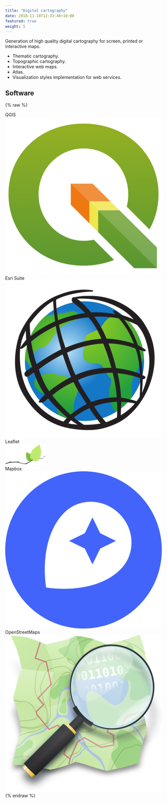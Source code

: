 ```yaml
---
title: "Digital cartography"
date: 2018-11-18T12:33:46+10:00
featured: true
weight: 5
---
```


Generation of high quality digital cartography for screen, printed or interactive maps.

- Thematic cartography.
- Topographic cartography.
- Interactive web maps.
- Atlas.
- Visualization styles implementation for web services.

## Software

{% raw %}
<div class="software-card">
	<div class="tag">QGIS
		<div class="software-image">
			<img alt="Earth Engine" src="/images/QGIS_logo_new.svg">
		</div>
	</div>
  	<div class="tag">Esri Suite
		<div class="software-image">
			<img alt="QGIS" src="/images/Esri-01.svg">
		</div>
	</div>
	<div class="tag">Leaflet
		<div class="software-image">
			<img alt="QGIS" src="/images/leaflet-ico.svg">
		</div>
	</div>
  	<div class="tag">Mapbox
		<div class="software-image">
			<img alt="QGIS" src="/images/mapbox-logo.svg">
		</div>
	</div>
        <div class="tag">OpenStreetMaps
		<div class="software-image">
			<img alt="OSM" src="/images/Openstreetmap_logo.svg">
		</div>
	</div>
</div>
{% endraw %}
